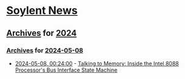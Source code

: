 # [Soylent News](../../../README.md)

## [Archives](../../index.md) for [2024](../index.md)

### [Archives](../../index.md) for [2024-05-08](index.md)

* [2024-05-08, 00:24:00](https://soylentnews.org/article.pl?sid=24/05/07/1310235&from=rss) - [Talking to Memory: Inside the Intel 8088 Processor's Bus Interface State Machine](https://soylentnews.org/article.pl?sid=24/05/07/1310235&from=rss)
